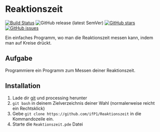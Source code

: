 # Reaktionszeit
[![Build Status](https://travis-ci.org/ifP1/Reaktionszeit.svg?branch=master)](https://travis-ci.org/ifP1/Reaktionszeit) ![GitHub release (latest SemVer)](https://img.shields.io/github/v/release/ifP1/Reaktionszeit?sort=semver) [![GitHub stars](https://img.shields.io/github/stars/ifP1/Reaktionszeit)](https://github.com/ifP1/Reaktionszeit/stargazers) [![GitHub issues](https://img.shields.io/github/issues/ifP1/Reaktionszeit)](https://github.com/ifP1/Reaktionszeit/issues) 

Ein einfaches Programm, wo man die Reaktionszeit messen kann, indem man auf Kreise drückt.

## Aufgabe
Programmiere ein Programm zum Messen deiner Reaktionszeit.

## Installation
1. Lade dir [git](https://git-scm.com/downloads) und processing herunter
2. `git bash` in deinem Zielverzeichnis deiner Wahl (normalerweise reicht ein Rechtsklick)
3. Gebe `git clone https://github.com/ifP1/Reaktionszeit` in die Kommandozeile ein.
4. Starte die `Reaktionszeit.pde` Datei
